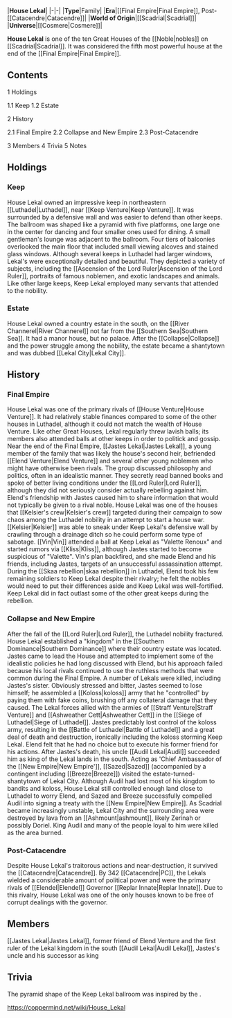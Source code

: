 |**House Lekal**|
|-|-|
|**Type**|Family|
|**Era**|[[Final Empire\|Final Empire]], Post-[[Catacendre\|Catacendre]]|
|**World of Origin**|[[Scadrial\|Scadrial]]|
|**Universe**|[[Cosmere\|Cosmere]]|

**House Lekal** is one of the ten Great Houses of the [[Noble\|nobles]] on [[Scadrial\|Scadrial]]. It was considered the fifth most powerful house at the end of the [[Final Empire\|Final Empire]].

## Contents

1 Holdings

1.1 Keep
1.2 Estate


2 History

2.1 Final Empire
2.2 Collapse and New Empire
2.3 Post-Catacendre


3 Members
4 Trivia
5 Notes


## Holdings
### Keep
House Lekal owned an impressive keep in northeastern [[Luthadel\|Luthadel]], near [[Keep Venture\|Keep Venture]]. It was surrounded by a defensive wall and was easier to defend than other keeps. The ballroom was shaped like a pyramid with five platforms, one large one in the center for dancing and four smaller ones used for dining. A small gentleman's lounge was adjacent to the ballroom. Four tiers of balconies overlooked the main floor that included small viewing alcoves and stained glass windows. Although several keeps in Luthadel had larger windows, Lekal's were exceptionally detailed and beautiful. They depicted a variety of subjects, including the [[Ascension of the Lord Ruler\|Ascension of the Lord Ruler]], portraits of famous noblemen, and exotic landscapes and animals. Like other large keeps, Keep Lekal employed many servants that attended to the nobility.

### Estate
House Lekal owned a country estate in the south, on the [[River Channerel\|River Channerel]] not far from the [[Southern Sea\|Southern Sea]]. It had a manor house, but no palace. After the [[Collapse\|Collapse]] and the power struggle among the nobility, the estate became a shantytown and was dubbed [[Lekal City\|Lekal City]].

## History
### Final Empire
House Lekal was one of the primary rivals of [[House Venture\|House Venture]]. It had relatively stable finances compared to some of the other houses in Luthadel, although it could not match the wealth of House Venture. Like other Great Houses, Lekal regularly threw lavish balls; its members also attended balls at other keeps in order to politick and gossip.
Near the end of the Final Empire, [[Jastes Lekal\|Jastes Lekal]], a young member of the family that was likely the house's second heir, befriended [[Elend Venture\|Elend Venture]] and several other young noblemen who might have otherwise been rivals. The group discussed philosophy and politics, often in an idealistic manner. They secretly read banned books and spoke of better living conditions under the [[Lord Ruler\|Lord Ruler]], although they did not seriously consider actually rebelling against him. Elend's friendship with Jastes caused him to share information that would not typically be given to a rival noble.
House Lekal was one of the houses that [[Kelsier's crew\|Kelsier's crew]] targeted during their campaign to sow chaos among the Luthadel nobility in an attempt to start a house war. [[Kelsier\|Kelsier]] was able to sneak under Keep Lekal's defensive wall by crawling through a drainage ditch so he could perform some type of sabotage. [[Vin\|Vin]] attended a ball at Keep Lekal as "Valette Renoux" and started rumors via [[Kliss\|Kliss]], although Jastes started to become suspicious of "Valette". Vin's plan backfired, and she made Elend and his friends, including Jastes, targets of an unsuccessful assassination attempt.
During the [[Skaa rebellion\|skaa rebellion]] in Luthadel, Elend took his few remaining soldiers to Keep Lekal despite their rivalry; he felt the nobles would need to put their differences aside and Keep Lekal was well-fortified. Keep Lekal did in fact outlast some of the other great keeps during the rebellion.

### Collapse and New Empire
After the fall of the [[Lord Ruler\|Lord Ruler]], the Luthadel nobility fractured. House Lekal established a "kingdom" in the [[Southern Dominance\|Southern Dominance]] where their country estate was located. Jastes came to lead the House and attempted to implement some of the idealistic policies he had long discussed with Elend, but his approach failed because his local rivals continued to use the ruthless methods that were common during the Final Empire. A number of Lekals were killed, including Jastes's sister. Obviously stressed and bitter, Jastes seemed to lose himself; he assembled a [[Koloss\|koloss]] army that he "controlled" by paying them with fake coins, brushing off any collateral damage that they caused. The Lekal forces allied with the armies of [[Straff Venture\|Straff Venture]] and [[Ashweather Cett\|Ashweather Cett]] in the [[Siege of Luthadel\|Siege of Luthadel]]. Jastes predictably lost control of the koloss army, resulting in the [[Battle of Luthadel\|Battle of Luthadel]] and a great deal of death and destruction, ironically including the koloss storming Keep Lekal. Elend felt that he had no choice but to execute his former friend for his actions.
After Jastes's death, his uncle [[Audil Lekal\|Audil]] succeeded him as king of the Lekal lands in the south. Acting as 'Chief Ambassador of the [[New Empire\|New Empire']], [[Sazed\|Sazed]] (accompanied by a contingent including [[Breeze\|Breeze]]) visited the estate-turned-shantytown of Lekal City. Although Audil had lost most of his kingdom to bandits and koloss, House Lekal still controlled enough land close to Luthadel to worry Elend, and Sazed and Breeze successfully compelled Audil into signing a treaty with the [[New Empire\|New Empire]].
As Scadrial became increasingly unstable, Lekal City and the surrounding area were destroyed by lava from an [[Ashmount\|ashmount]], likely Zerinah or possibly Doriel. King Audil and many of the people loyal to him were killed as the area burned.

### Post-Catacendre
Despite House Lekal's traitorous actions and near-destruction, it survived the [[Catacendre\|Catacendre]]. By 342 [[Catacendre\|PC]], the Lekals wielded a considerable amount of political power and were the primary rivals of [[Elendel\|Elendel]] Governor [[Replar Innate\|Replar Innate]]. Due to this rivalry, House Lekal was one of the only houses known to be free of corrupt dealings with the governor.

## Members
[[Jastes Lekal\|Jastes Lekal]], former friend of Elend Venture and the first ruler of the Lekal kingdom in the south
[[Audil Lekal\|Audil Lekal]], Jastes's uncle and his successor as king
## Trivia
The pyramid shape of the Keep Lekal ballroom was inspired by the .


https://coppermind.net/wiki/House_Lekal